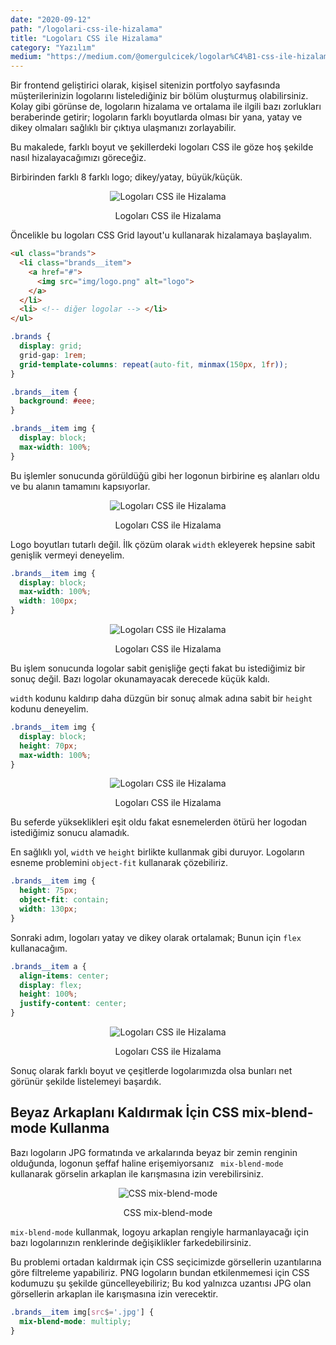 ```yaml
---
date: "2020-09-12"
path: "/logolari-css-ile-hizalama"
title: "Logoları CSS ile Hizalama"
category: "Yazılım"
medium: "https://medium.com/@omergulcicek/logolar%C4%B1-css-ile-hizalama-ec5c1860e88a"
---
```


Bir frontend geliştirici olarak, kişisel sitenizin portfolyo sayfasında müşterilerinizin logolarını listelediğiniz bir bölüm oluşturmuş olabilirsiniz. Kolay gibi görünse de, logoların hizalama ve ortalama ile ilgili bazı zorlukları beraberinde getirir; logoların farklı boyutlarda olması bir yana, yatay ve dikey olmaları sağlıklı bir çıktıya ulaşmanızı zorlayabilir.

Bu makalede, farklı boyut ve şekillerdeki logoları CSS ile göze hoş şekilde nasıl hizalayacağımızı göreceğiz.

Birbirinden farklı 8 farklı logo; dikey/yatay, büyük/küçük.

<div align="center">

![Logoları CSS ile Hizalama](https://miro.medium.com/max/700/1*RQgsaJAf5jOHuIxMwy9xcw.png)
<figcaption>Logoları CSS ile Hizalama</figcaption>
</div>

Öncelikle bu logoları CSS Grid layout'u kullanarak hizalamaya başlayalım.

```html
<ul class="brands">
  <li class="brands__item">
    <a href="#">
      <img src="img/logo.png" alt="logo">
    </a>
  </li>
  <li> <!-- diğer logolar --> </li>
</ul>
```

```css
.brands {
  display: grid;
  grid-gap: 1rem;
  grid-template-columns: repeat(auto-fit, minmax(150px, 1fr));
}

.brands__item {
  background: #eee;
}

.brands__item img {
  display: block;
  max-width: 100%;
}
```

Bu işlemler sonucunda görüldüğü gibi her logonun birbirine eş alanları oldu ve bu alanın tamamını kapsıyorlar.

<div align="center">

![Logoları CSS ile Hizalama](https://miro.medium.com/max/700/1*1m2GyY8PwCS97xUiw7OwrA.png)
<figcaption>Logoları CSS ile Hizalama</figcaption>
</div>

Logo boyutları tutarlı değil. İlk çözüm olarak `width` ekleyerek hepsine sabit genişlik vermeyi deneyelim.

```css
.brands__item img {
  display: block;
  max-width: 100%;
  width: 100px;
}
```

<div align="center">

![Logoları CSS ile Hizalama](https://miro.medium.com/max/700/1*fNkXCtRhmoEqcV4FOJJNpA.png)
<figcaption>Logoları CSS ile Hizalama</figcaption>
</div>

Bu işlem sonucunda logolar sabit genişliğe geçti fakat bu istediğimiz bir sonuç değil. Bazı logolar okunamayacak derecede küçük kaldı.

`width` kodunu kaldırıp daha düzgün bir sonuç almak adına sabit bir `height` kodunu deneyelim.

```css
.brands__item img {
  display: block;
  height: 70px;
  max-width: 100%;
}
```

<div align="center">

![Logoları CSS ile Hizalama](https://miro.medium.com/max/700/1*-OINUiHkxRWwfXGDdHOJSg.png)
<figcaption>Logoları CSS ile Hizalama</figcaption>
</div>

Bu seferde yükseklikleri eşit oldu fakat esnemelerden ötürü her logodan istediğimiz sonucu alamadık.

En sağlıklı yol, `width` ve `height` birlikte kullanmak gibi duruyor. Logoların esneme problemini `object-fit` kullanarak çözebiliriz.

```css
.brands__item img {
  height: 75px;
  object-fit: contain;
  width: 130px;
}
```

Sonraki adım, logoları yatay ve dikey olarak ortalamak; Bunun için `flex` kullanacağım.

```css
.brands__item a {
  align-items: center;
  display: flex;
  height: 100%;
  justify-content: center;
}
```

<div align="center">

![Logoları CSS ile Hizalama](https://miro.medium.com/max/700/1*ini8pV9Jc7bVwB6AwW1_CQ.png)
<figcaption>Logoları CSS ile Hizalama</figcaption>
</div>

Sonuç olarak farklı boyut ve çeşitlerde logolarımızda olsa bunları net görünür şekilde listelemeyi başardık.

## Beyaz Arkaplanı Kaldırmak İçin CSS mix-blend-mode Kullanma

Bazı logoların JPG formatında ve arkalarında beyaz bir zemin renginin olduğunda, logonun şeffaf haline erişemiyorsanız ` mix-blend-mode` kullanarak görselin arkaplan ile karışmasına izin verebilirsiniz.


<div align="center">

![CSS mix-blend-mode](https://miro.medium.com/max/700/1*Uc3738lRr3YKOq8ZvGcAIg.png)
<figcaption>CSS mix-blend-mode</figcaption>
</div>

`mix-blend-mode` kullanmak, logoyu arkaplan rengiyle harmanlayacağı için bazı logolarınızın renklerinde değişiklikler farkedebilirsiniz.

Bu problemi ortadan kaldırmak için CSS seçicimizde görsellerin uzantılarına göre filtreleme yapabiliriz. PNG logoların bundan etkilenmemesi için CSS kodumuzu şu şekilde güncelleyebiliriz; Bu kod yalnızca uzantısı JPG olan görsellerin arkaplan ile karışmasına izin verecektir.


```css
.brands__item img[src$='.jpg'] {
  mix-blend-mode: multiply;
}
```